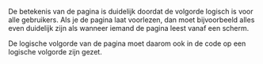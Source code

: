 <!-- @license CC0-1.0 -->

De betekenis van de pagina is duidelijk doordat de volgorde logisch is voor alle gebruikers. Als je de pagina laat voorlezen, dan moet bijvoorbeeld alles even duidelijk zijn als wanneer iemand de pagina leest vanaf een scherm.

De logische volgorde van de pagina moet daarom ook in de code op een logische volgorde zijn gezet.

